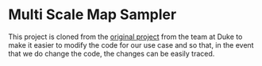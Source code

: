 # Multi Scale Map Sampler

This project is cloned from the 
[original project](https://git.math.duke.edu/gitlab/quantifyinggerrymandering/multiscalemapsampler-public) 
from the team at Duke to make it easier to modify the code for our use case
and so that, in the event that we do change the code, the changes can be easily
traced.